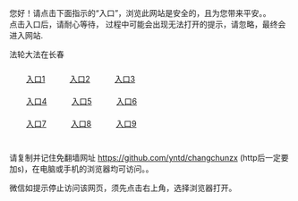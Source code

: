 您好！请点击下面指示的“入口”，浏览此网站是安全的，且为您带来平安。。 <br/>
点击入口后，请耐心等待， 过程中可能会出现无法打开的提示，请忽略，最终会进入网站. </br>

法轮大法在长春<br/>
<div style="padding:10px"><a style="margin:20px" target="_blank" href="https://d2u9zsf6el5h90.cloudfront.net/2Qpsp?zzjwl" id="ccLink1" rel="nofollow">入口1</a> <a target="_blank" style="margin:20px" href="https://d2e74u515e1wu1.cloudfront.net/2Qpsp?ehxunr" id="ccLink2" rel="nofollow">入口2</a> <a style="margin:20px" target="_blank" href="https://d3w4hiv8e0fmhf.cloudfront.net/2Qpsp?yrtzlfu" id="ccLink3" rel="nofollow">入口3</a></div>

<div style="padding:10px" ><a style="margin:20px" target="_blank" href="https://d2u9zsf6el5h90.cloudfront.net/2Qpsp?zzjwl" id="ccLink4" rel="nofollow">入口4</a> <a style="margin:20px" href="https://d2e74u515e1wu1.cloudfront.net/2Qpsp?ehxunr" target="_blank" id="ccLink5" rel="nofollow">入口5</a> <a style="margin:20px" href="https://d3w4hiv8e0fmhf.cloudfront.net/2Qpsp?yrtzlfu" target="_blank" id="ccLink6" rel="nofollow">入口6</a></div>

<div style="padding:10px"><a style="margin:20px" target="_blank" href="https://d2u9zsf6el5h90.cloudfront.net/2Qpsp?zzjwl" id="ccLink7" rel="nofollow">入口7</a> <a style="margin:20px" href="https://d2e74u515e1wu1.cloudfront.net/2Qpsp?ehxunr" target="_blank" id="ccLink8" rel="nofollow">入口8</a> <a style="margin:20px" target="_blank" href="https://d3w4hiv8e0fmhf.cloudfront.net/2Qpsp?yrtzlfu" id="ccLink9" rel="nofollow">入口9</a></div>

<br/>



请复制并记住免翻墙网址 https://github.com/yntd/changchunzx (http后一定要加s)，在电脑或手机的浏览器均可访问。。<br/>

微信如提示停止访问该网页，须先点击右上角，选择浏览器打开。
